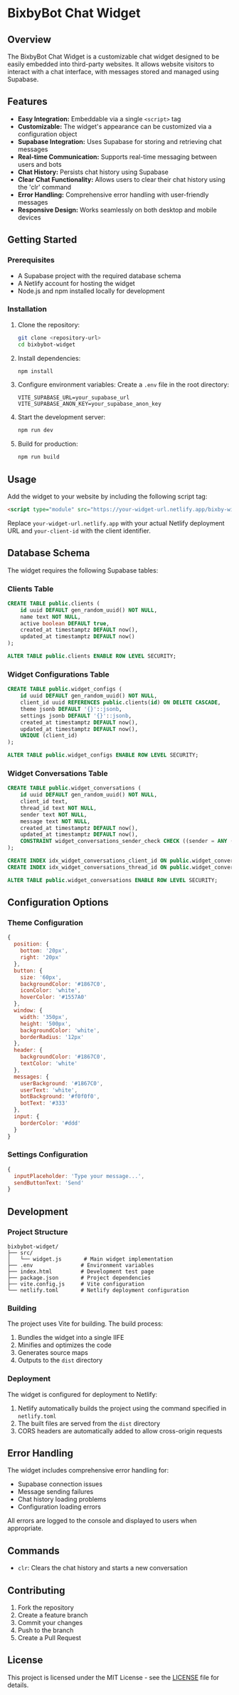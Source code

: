 # BixbyBot Chat Widget

## Overview

The BixbyBot Chat Widget is a customizable chat widget designed to be easily embedded into third-party websites. It allows website visitors to interact with a chat interface, with messages stored and managed using Supabase.

## Features

- **Easy Integration:** Embeddable via a single `<script>` tag
- **Customizable:** The widget's appearance can be customized via a configuration object
- **Supabase Integration:** Uses Supabase for storing and retrieving chat messages
- **Real-time Communication:** Supports real-time messaging between users and bots
- **Chat History:** Persists chat history using Supabase
- **Clear Chat Functionality:** Allows users to clear their chat history using the 'clr' command
- **Error Handling:** Comprehensive error handling with user-friendly messages
- **Responsive Design:** Works seamlessly on both desktop and mobile devices

## Getting Started

### Prerequisites

- A Supabase project with the required database schema
- A Netlify account for hosting the widget
- Node.js and npm installed locally for development

### Installation

1. Clone the repository:
   ```bash
   git clone <repository-url>
   cd bixbybot-widget
   ```

2. Install dependencies:
   ```bash
   npm install
   ```

3. Configure environment variables:
   Create a `.env` file in the root directory:
   ```
   VITE_SUPABASE_URL=your_supabase_url
   VITE_SUPABASE_ANON_KEY=your_supabase_anon_key
   ```

4. Start the development server:
   ```bash
   npm run dev
   ```

5. Build for production:
   ```bash
   npm run build
   ```

## Usage

Add the widget to your website by including the following script tag:

```html
<script type="module" src="https://your-widget-url.netlify.app/bixby-widget.js" data-client-id="your-client-id"></script>
```

Replace `your-widget-url.netlify.app` with your actual Netlify deployment URL and `your-client-id` with the client identifier.

## Database Schema

The widget requires the following Supabase tables:

### Clients Table
```sql
CREATE TABLE public.clients (
    id uuid DEFAULT gen_random_uuid() NOT NULL,
    name text NOT NULL,
    active boolean DEFAULT true,
    created_at timestamptz DEFAULT now(),
    updated_at timestamptz DEFAULT now()
);

ALTER TABLE public.clients ENABLE ROW LEVEL SECURITY;
```

### Widget Configurations Table
```sql
CREATE TABLE public.widget_configs (
    id uuid DEFAULT gen_random_uuid() NOT NULL,
    client_id uuid REFERENCES public.clients(id) ON DELETE CASCADE,
    theme jsonb DEFAULT '{}'::jsonb,
    settings jsonb DEFAULT '{}'::jsonb,
    created_at timestamptz DEFAULT now(),
    updated_at timestamptz DEFAULT now(),
    UNIQUE (client_id)
);

ALTER TABLE public.widget_configs ENABLE ROW LEVEL SECURITY;
```

### Widget Conversations Table
```sql
CREATE TABLE public.widget_conversations (
    id uuid DEFAULT gen_random_uuid() NOT NULL,
    client_id text,
    thread_id text NOT NULL,
    sender text NOT NULL,
    message text NOT NULL,
    created_at timestamptz DEFAULT now(),
    updated_at timestamptz DEFAULT now(),
    CONSTRAINT widget_conversations_sender_check CHECK ((sender = ANY (ARRAY['user'::text, 'bot'::text])))
);

CREATE INDEX idx_widget_conversations_client_id ON public.widget_conversations USING btree (client_id);
CREATE INDEX idx_widget_conversations_thread_id ON public.widget_conversations USING btree (thread_id);

ALTER TABLE public.widget_conversations ENABLE ROW LEVEL SECURITY;
```

## Configuration Options

### Theme Configuration

```javascript
{
  position: {
    bottom: '20px',
    right: '20px'
  },
  button: {
    size: '60px',
    backgroundColor: '#1867C0',
    iconColor: 'white',
    hoverColor: '#1557A0'
  },
  window: {
    width: '350px',
    height: '500px',
    backgroundColor: 'white',
    borderRadius: '12px'
  },
  header: {
    backgroundColor: '#1867C0',
    textColor: 'white'
  },
  messages: {
    userBackground: '#1867C0',
    userText: 'white',
    botBackground: '#f0f0f0',
    botText: '#333'
  },
  input: {
    borderColor: '#ddd'
  }
}
```

### Settings Configuration

```javascript
{
  inputPlaceholder: 'Type your message...',
  sendButtonText: 'Send'
}
```

## Development

### Project Structure

```
bixbybot-widget/
├── src/
│   └── widget.js       # Main widget implementation
├── .env               # Environment variables
├── index.html         # Development test page
├── package.json       # Project dependencies
├── vite.config.js     # Vite configuration
└── netlify.toml       # Netlify deployment configuration
```

### Building

The project uses Vite for building. The build process:
1. Bundles the widget into a single IIFE
2. Minifies and optimizes the code
3. Generates source maps
4. Outputs to the `dist` directory

### Deployment

The widget is configured for deployment to Netlify:

1. Netlify automatically builds the project using the command specified in `netlify.toml`
2. The built files are served from the `dist` directory
3. CORS headers are automatically added to allow cross-origin requests

## Error Handling

The widget includes comprehensive error handling for:
- Supabase connection issues
- Message sending failures
- Chat history loading problems
- Configuration loading errors

All errors are logged to the console and displayed to users when appropriate.

## Commands

- `clr`: Clears the chat history and starts a new conversation

## Contributing

1. Fork the repository
2. Create a feature branch
3. Commit your changes
4. Push to the branch
5. Create a Pull Request

## License

This project is licensed under the MIT License - see the [LICENSE](LICENSE) file for details.